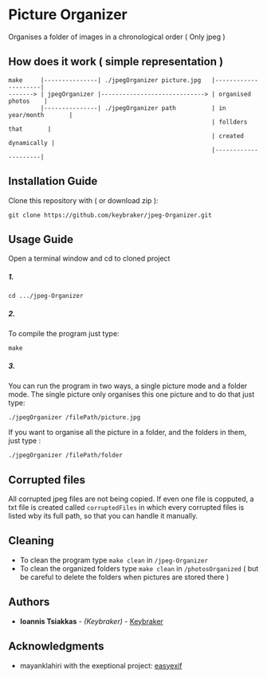 # Picture Organizer 
Organises a folder of images in a chronological order ( Only jpeg )

## How does it work ( simple representation )
```text
make     |---------------| ./jpegOrganizer picture.jpg   |---------------------| 
-------> | jpegOrganizer |-----------------------------> | organised photos    | 
         |---------------| ./jpegOrganizer path          | in year/month       | 
                                                         | follders that       | 
                                                         | created dynamically |
                                                         |---------------------| 
```

## Installation Guide
Clone this repository with ( or download zip ):
```
git clone https://github.com/keybraker/jpeg-Organizer.git
```

## Usage Guide
Open a terminal window and cd to cloned project

##### 1. 
```
cd .../jpeg-Organizer
```

##### 2.
To compile the program just type:
```
make 
```

##### 3.
You can run the program in two ways, a single picture mode and a folder mode.
The single picture only organises this one picture and to do that just type:
```
./jpegOrganizer /filePath/picture.jpg
```
If you want to organise all the picture in a folder, and the folders in them, just type :
```
./jpegOrganizer /filePath/folder
```

## Corrupted files
All corrupted jpeg files are not being copied. If even one file is copputed, a txt file is
created called ``` corruptedFiles ``` in which every corrupted files is listed wby its full
path, so that you can handle it manually.

## Cleaning
* To clean the program type ``` make clean ``` in ``` /jpeg-Organizer ```
* To clean the organized folders type ``` make clean ``` in ``` /photosOrganized ```
  ( but be careful to delete the folders when pictures are stored there )

## Authors
* **Ioannis Tsiakkas** - *(Keybraker)* - [Keybraker](https://github.com/keybraker)

## Acknowledgments
* mayanklahiri with the exeptional project:  [easyexif](https://github.com/mayanklahiri/easyexif)
